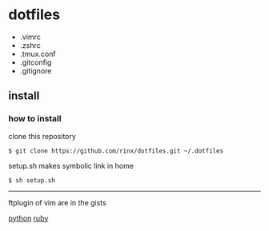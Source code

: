 # dotfiles

* .vimrc
* .zshrc
* .tmux.conf
* .gitconfig
* .gitignore


## install

### how to install

clone this repository

    $ git clone https://github.com/rinx/dotfiles.git ~/.dotfiles

setup.sh makes symbolic link in home

    $ sh setup.sh

---

ftplugin of vim are in the gists

[python](https://gist.github.com/rinx/5018808)
[ruby](https://gist.github.com/rinx/5018810)


